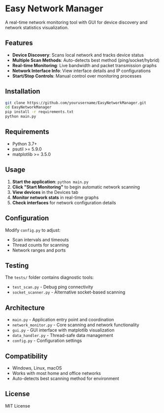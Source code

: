 # Easy Network Manager

A real-time network monitoring tool with GUI for device discovery and network statistics visualization.

## Features

- **Device Discovery**: Scans local network and tracks device status
- **Multiple Scan Methods**: Auto-detects best method (ping/socket/hybrid)
- **Real-time Monitoring**: Live bandwidth and packet transmission graphs  
- **Network Interface Info**: View interface details and IP configurations
- **Start/Stop Controls**: Manual control over monitoring processes

## Installation

```bash
git clone https://github.com/yourusername/EasyNetworkManager.git
cd EasyNetworkManager
pip install -r requirements.txt
python main.py
```

## Requirements

- Python 3.7+
- psutil >= 5.9.0
- matplotlib >= 3.5.0

## Usage

1. **Start the application**: `python main.py`
2. **Click "Start Monitoring"** to begin automatic network scanning
3. **View devices** in the Devices tab
4. **Monitor network stats** in real-time graphs
5. **Check interfaces** for network configuration details

## Configuration

Modify `config.py` to adjust:
- Scan intervals and timeouts
- Thread counts for scanning
- Network ranges and ports

## Testing

The `tests/` folder contains diagnostic tools:
- `test_scan.py` - Debug ping connectivity
- `socket_scanner.py` - Alternative socket-based scanning

## Architecture

- `main.py` - Application entry point and coordination
- `network_monitor.py` - Core scanning and network functionality
- `gui.py` - GUI interface with matplotlib visualization
- `data_handler.py` - Thread-safe data management
- `config.py` - Configuration settings

## Compatibility

- Windows, Linux, macOS
- Works with most home and office networks
- Auto-detects best scanning method for environment

## License

MIT License